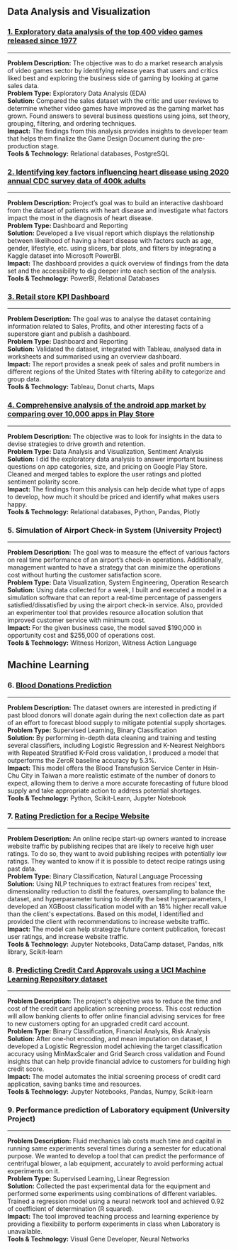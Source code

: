 ## Data Analysis and Visualization

### [1. Exploratory data analysis of the top 400 video games released since 1977](https://github.com/mahipal-z/Videogames-EDA/blob/main/notebook.ipynb)
----
__Problem Description:__ The objective was to do a market research analysis of video games sector by identifying release years that users and critics liked best and exploring the business side of gaming by looking at game sales data.  
__Problem Type:__ Exploratory Data Analysis (EDA)  
__Solution:__ Compared the sales dataset with the critic and user reviews to determine whether video games have improved as the gaming market has grown. Found answers to several business questions using joins, set theory, grouping, filtering, and ordering techniques.  
__Impact:__ The findings from this analysis provides insights to developer team that helps them finalize the Game Design Document during the pre-production stage.  
__Tools & Technology:__  Relational databases, PostgreSQL  

### [2. Identifying key factors influencing heart disease using 2020 annual CDC survey data of 400k adults](https://www.youtube.com/watch?v=sMiuQQ0Qyz0&ab_channel=MahipalZanakat)
----
__Problem Description:__ Project’s goal was to build an interactive dashboard from the dataset of patients with heart disease and investigate what factors impact the most in the diagnosis of heart disease.  
__Problem Type:__ Dashboard and Reporting  
__Solution:__ Developed a live visual report which displays the relationship between likelihood of having a heart disease with factors such as age, gender, lifestyle, etc. using slicers, bar plots, and filters by integrating a Kaggle dataset into Microsoft PowerBI.  
__Impact:__ The dashboard provides a quick overview of findings from the data set and the accessibility to dig deeper into each section of the analysis.  
__Tools & Technology:__  PowerBI, Relational Databases

### [3. Retail store KPI Dashboard](https://public.tableau.com/app/profile/mahipal.zanakat/viz/RetailStoreKPIDashboard) 
----
__Problem Description:__ The goal was to analyse the dataset containing information related to Sales, Profits, and other interesting facts of a superstore giant and publish a dashboard.   
__Problem Type:__ Dashboard and Reporting  
__Solution:__ Validated the dataset, integrated with Tableau, analysed data in worksheets and summarised using an overview dashboard.   
__Impact:__ The report provides a sneak peek of sales and profit numbers in different regions of the United States with filtering ability to categorize and group data.   
__Tools & Technology:__  Tableau, Donut charts, Maps

### [4. Comprehensive analysis of the android app market by comparing over 10,000 apps in Play Store](https://github.com/mahipal-z/playstore-apps-eda/blob/main/Android%20App%20Market%20EDA.ipynb)
----
__Problem Description:__ The objective was to look for insights in the data to devise strategies to drive growth and retention.  
__Problem Type:__ Data Analysis and Visualization, Sentiment Analysis      
__Solution:__ I did the exploratory data analysis to answer important business questions on app categories, size, and pricing on Google Play Store. Cleaned and merged tables to explore the user ratings and plotted sentiment polarity score.     
__Impact:__ The findings from this analysis can help decide what type of apps to develop, how much it should be priced and identify what makes users happy.  
__Tools & Technology:__  Relational databases, Python, Pandas, Plotly  

### 5. Simulation of Airport Check-in System (University Project)
----
__Problem Description:__ The goal was to measure the effect of various factors on real time performance of an airport’s check-in operations. Additionally, management wanted to have a strategy that can minimize the operations cost without hurting the customer satisfaction score.    
__Problem Type:__ Data Visualization, System Engineering, Operation Research      
__Solution:__ Using data collected for a week, I built and executed a model in a simulation software that can report a real-time percentage of passengers satisfied/dissatisfied by using the airport check-in service.
Also, provided an experimenter tool that provides resource allocation solution that improved customer service with minimum cost.      
__Impact:__ For the given business case, the model saved $190,000 in opportunity cost and $255,000 of operations cost.  
__Tools & Technology:__  Witness Horizon, Witness Action Language


## Machine Learning

### 6. [Blood Donations Prediction](https://github.com/mahipal-z/Blood-donation-project/blob/main/BloodTransfusion.ipynb)
----
__Problem Description:__ The dataset owners are interested in predicting if past blood donors will donate again during the next collection date as part of an effort to forecast blood supply to mitigate potential supply shortages.      
__Problem Type:__ Supervised Learning, Binary Classification        
__Solution:__ By performing in-depth data cleaning and training and testing several classifiers, including Logistic Regression and K-Nearest Neighbors with Repeated Stratified K-Fold cross validation, I produced a model that outperforms the ZeroR baseline accuracy by 5.3%.        
__Impact:__ This model offers the Blood Transfusion Service Center in Hsin-Chu City in Taiwan a more realistic estimate of the number of donors to expect, allowing them to derive a more accurate forecasting of future blood supply and take appropriate action to address potential shortages.    
__Tools & Technology:__  Python, Scikit-Learn, Jupyter Notebook   

### 7. [Rating Prediction for a Recipe Website](https://github.com/mahipal-z/Recipe-Rating-Prediction/blob/main/notebook.ipynb)
----
__Problem Description:__ An online recipe start-up owners wanted to increase website traffic by publishing recipes that are likely to receive high user ratings. To do so, they want to avoid publishing recipes with potentially low ratings. They wanted to know if it is possible to detect recipe ratings using past data.     
__Problem Type:__ Binary Classification, Natural Language Processing        
__Solution:__ Using NLP techniques to extract features from recipes' text, dimensionality reduction to distil the features, oversampling to balance the dataset, and hyperparameter tuning to identify the best hyperparameters, I developed an XGBoost classification model with an 18% higher recall value than the client's expectations. Based on this model, I identified and provided the client with recommendations to increase website traffic.          
__Impact:__ The model can help strategize future content publication, forecast user ratings, and increase website traffic.       
__Tools & Technology:__  Jupyter Notebooks, DataCamp dataset, Pandas, nltk library, Scikit-learn  

### 8. [Predicting Credit Card Approvals using a UCI Machine Learning Repository dataset](https://github.com/mahipal-z/Credit-card-approval-prediction/blob/main/notebook.ipynb)
----
__Problem Description:__ The project's objective was to reduce the time and cost of the credit card application screening process. This cost reduction will allow banking clients to offer online financial advising services for free to new customers opting for an upgraded credit card account.       
__Problem Type:__ Binary Classification, Financial Analysis, Risk Analysis        
__Solution:__ After one-hot encoding, and mean imputation on dataset, I developed a Logistic Regression model achieving the target classification accuracy using MinMaxScaler and Grid Search cross validation and Found insights that can help provide financial advice to customers for building high credit score.            
__Impact:__ The model automates the initial screening process of credit card application, saving banks time and resources.         
__Tools & Technology:__  Jupyter Notebooks, Pandas, Numpy, Scikit-learn  

### 9. Performance prediction of Laboratory equipment (University Project)
----
__Problem Description:__ Fluid mechanics lab costs much time and capital in running same experiments several times during a semester for educational purpose. We wanted to develop a tool that can predict the performance of centrifugal blower, a lab equipment, accurately to avoid performing actual experiments on it.        
__Problem Type:__ Supervised Learning, Linear Regression          
__Solution:__ Collected the past experimental data for the equipment and performed some experiments using combinations of different variables. Trained a regression model using a neural network tool and achieved 0.92 of coefficient of determination (R squared).           
__Impact:__ The tool improved teaching process and learning experience by providing a flexibility to perform experiments in class when Laboratory is unavailable.       
__Tools & Technology:__  Visual Gene Developer, Neural Networks  
